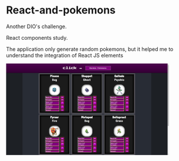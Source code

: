 # React-and-pokemons
Another DIO's challenge.


React components study.


The application only generate random pokemons, but it helped me to understand the integration of React JS elements


<img  align="center" height="250" src="https://raw.githubusercontent.com/beofrid/React-and-pokemons/main/public/Preview.jpg" />

